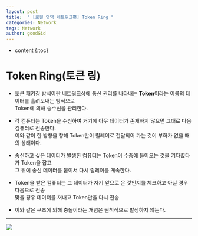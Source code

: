 ```yaml
---
layout: post
title:  " [로컬 영역 네트워크편] Token Ring "
categories: Network
tags: Network
author: goodGid
---
```

* content
{:toc}


# Token Ring(토큰 링)

* 토큰 패키징 방식이란 네트워크상에 통신 권리를 나타내는 <b>Token</b>이라는 이름의 데이터를 흘려보내는 방식으로 <br> Token에 의해 송수신을 관리한다.

* 각 컴퓨터는 Token을 수신하여 거기에 아무 데이터가 존재하지 않으면 그대로 다음 컴퓨터로 전송한다. <br> 이와 같이 한 방향을 향해 Token만이 릴레이로 전달되어 가는 것이 부하가 없을 때의 상태이다.

* 송신하고 싶은 데이터가 발생한 컴퓨터는 Token이 수중에 들어오는 것을 기다렸다가 Token을 잡고 <br> 그 뒤에 송신 데이터를 붙여서 다시 릴레이를 계속한다.

* Token을 받은 컴퓨터는 그 데이터가 자기 앞으로 온 것인지를 체크하고 아닐 경우 다음으로 전송 <br> 맞을 경우 데이터를 꺼내고 Token만을 다시 전송

* 이와 같은 구조에 의해 충돌이라는 개념은 원칙적으로 발생하지 않는다.



---


![](/assets/img/network/token_ring_1.png)



